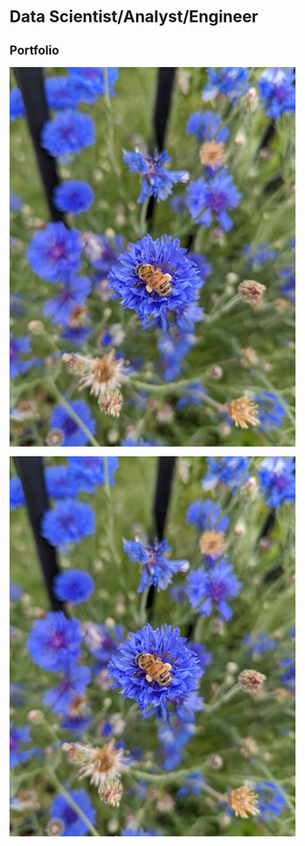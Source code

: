 # Data Scientist/Analyst/Engineer
## Portfolio

![Test](assets/img/Test_image_bee.jpg)

<p align="left">
  <img src="https://github.com/AlexHaskey/portfolio/blob/main/assets/img/Test_image_bee.jpg" alt="Alex's Test Image"/>
</p>



